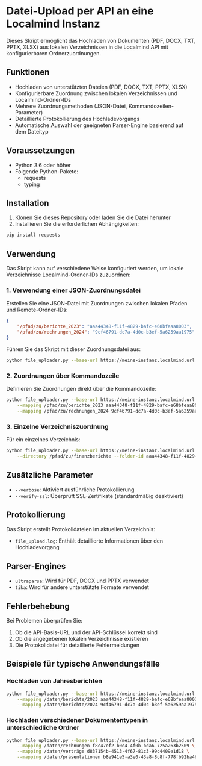 # Datei-Upload per API an eine Localmind Instanz

Dieses Skript ermöglicht das Hochladen von Dokumenten (PDF, DOCX, TXT, PPTX, XLSX) aus lokalen Verzeichnissen in die Localmind API mit konfigurierbaren Ordnerzuordnungen.

## Funktionen

- Hochladen von unterstützten Dateien (PDF, DOCX, TXT, PPTX, XLSX) 
- Konfigurierbare Zuordnung zwischen lokalen Verzeichnissen und Localmind-Ordner-IDs
- Mehrere Zuordnungsmethoden (JSON-Datei, Kommandozeilen-Parameter)
- Detaillierte Protokollierung des Hochladevorgangs
- Automatische Auswahl der geeigneten Parser-Engine basierend auf dem Dateityp

## Voraussetzungen

- Python 3.6 oder höher
- Folgende Python-Pakete:
  - requests
  - typing

## Installation

1. Klonen Sie dieses Repository oder laden Sie die Datei herunter
2. Installieren Sie die erforderlichen Abhängigkeiten:

```bash
pip install requests
```

## Verwendung

Das Skript kann auf verschiedene Weise konfiguriert werden, um lokale Verzeichnisse Localmind-Ordner-IDs zuzuordnen:

### 1. Verwendung einer JSON-Zuordnungsdatei

Erstellen Sie eine JSON-Datei mit Zuordnungen zwischen lokalen Pfaden und Remote-Ordner-IDs:

```json
{
    "/pfad/zu/berichte_2023": "aaa44348-f11f-4829-bafc-e68bfeaa8003",
    "/pfad/zu/rechnungen_2024": "9cf46791-dc7a-4d0c-b3ef-5a6259aa1975"
}
```

Führen Sie das Skript mit dieser Zuordnungsdatei aus:

```bash
python file_uploader.py --base-url https://meine-instanz.localmind.url --api-key IHR_API_SCHLÜSSEL --mapping-file zuordnungen.json
```

### 2. Zuordnungen über Kommandozeile

Definieren Sie Zuordnungen direkt über die Kommandozeile:

```bash
python file_uploader.py --base-url https://meine-instanz.localmind.url --api-key IHR_API_SCHLÜSSEL \
    --mapping /pfad/zu/berichte_2023 aaa44348-f11f-4829-bafc-e68bfeaa8003 \
    --mapping /pfad/zu/rechnungen_2024 9cf46791-dc7a-4d0c-b3ef-5a6259aa1975
```

### 3. Einzelne Verzeichniszuordnung

Für ein einzelnes Verzeichnis:

```bash
python file_uploader.py --base-url https://meine-instanz.localmind.url --api-key IHR_API_SCHLÜSSEL \
    --directory /pfad/zu/finanzberichte --folder-id aaa44348-f11f-4829-bafc-e68bfeaa8003
```

## Zusätzliche Parameter

- `--verbose`: Aktiviert ausführliche Protokollierung
- `--verify-ssl`: Überprüft SSL-Zertifikate (standardmäßig deaktiviert)

## Protokollierung

Das Skript erstellt Protokolldateien im aktuellen Verzeichnis:
- `file_upload.log`: Enthält detaillierte Informationen über den Hochladevorgang

## Parser-Engines

- `ultraparse`: Wird für PDF, DOCX und PPTX verwendet
- `tika`: Wird für andere unterstützte Formate verwendet

## Fehlerbehebung

Bei Problemen überprüfen Sie:
1. Ob die API-Basis-URL und der API-Schlüssel korrekt sind
2. Ob die angegebenen lokalen Verzeichnisse existieren
3. Die Protokolldatei für detaillierte Fehlermeldungen

## Beispiele für typische Anwendungsfälle

### Hochladen von Jahresberichten

```bash
python file_uploader.py --base-url https://meine-instanz.localmind.url --api-key IHR_API_SCHLÜSSEL \
    --mapping /daten/berichte/2023 aaa44348-f11f-4829-bafc-e68bfeaa8003 \
    --mapping /daten/berichte/2024 9cf46791-dc7a-4d0c-b3ef-5a6259aa1975
```

### Hochladen verschiedener Dokumententypen in unterschiedliche Ordner

```bash
python file_uploader.py --base-url https://meine-instanz.localmind.url --api-key IHR_API_SCHLÜSSEL \
    --mapping /daten/rechnungen f8c47ef2-b0e4-4f0b-bda6-725a263b2509 \
    --mapping /daten/verträge d837154b-4513-4f67-81c3-99c4409e1d18 \
    --mapping /daten/präsentationen b8e941e5-a3e0-43a8-8c8f-778fb92ba4bb
```

